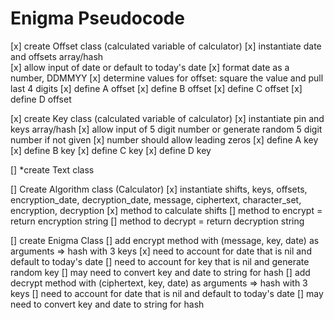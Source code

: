 # Enigma Pseudocode

[x] create Offset class (calculated variable of calculator)
    [x] instantiate date and offsets array/hash  
    [x] allow input of date or default to today's date
    [x] format date as a number, DDMMYY
    [x] determine values for offset: square the value and pull last 4 digits
    [x] define A offset
    [x] define B offset
    [x] define C offset
    [x] define D offset

[x] create Key class (calculated variable of calculator)
    [x] instantiate pin and keys array/hash
    [x] allow input of 5 digit number or generate random 5 digit number if not given
    [x] number should allow leading zeros
    [x] define A key
    [x] define B key
    [x] define C key
    [x] define D key

[] *create Text class

[] Create Algorithm class (Calculator)
    [x] instantiate shifts, keys, offsets, encryption_date, decryption_date, message, ciphertext, character_set, encryption, decryption
    [x] method to calculate shifts
    [] method to encrypt = return encryption string
    [] method to decrypt = return decryption string

[] create Enigma Class
    [] add encrypt method with (message, key, date) as arguments
        => hash with 3 keys
        [x] need to account for date that is nil and default to today's date
        [] need to account for key that is nil and generate random key
        [] may need to convert key and date to string for hash
    [] add decrypt method with (ciphertext, key, date) as arguments
        => hash with 3 keys
        [] need to account for date that is nil and default to today's date
        [] may need to convert key and date to string for hash
